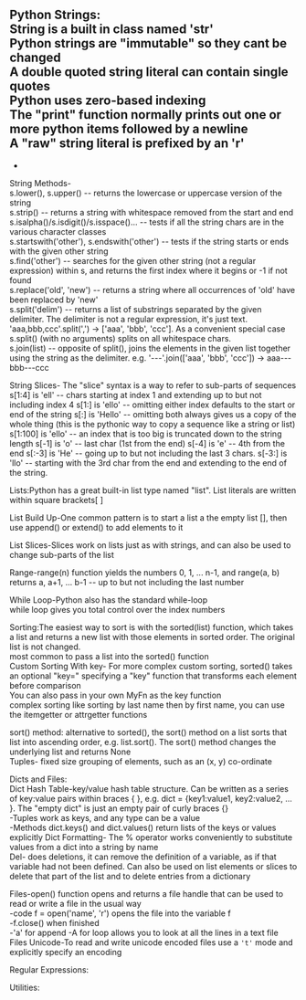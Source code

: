 Python Strings:<br>
String is a built in class named 'str'<br>
Python strings are "immutable" so they cant be changed<br>
A double quoted string literal can contain single quotes <br>
Python uses zero-based indexing<br>
The "print" function normally prints out one or more python items followed by a newline<br>
A "raw" string literal is prefixed by an 'r'<br>
-
-
String Methods-<br>
s.lower(), s.upper() -- returns the lowercase or uppercase version of the string<br>
s.strip() -- returns a string with whitespace removed from the start and end<br>
s.isalpha()/s.isdigit()/s.isspace()... -- tests if all the string chars are in the various character classes<br>
s.startswith('other'), s.endswith('other') -- tests if the string starts or ends with the given other string<br>
s.find('other') -- searches for the given other string (not a regular expression) within s, and returns the first index where it begins or -1 if not found<br>
s.replace('old', 'new') -- returns a string where all occurrences of 'old' have been replaced by 'new'<br>
s.split('delim') -- returns a list of substrings separated by the given delimiter. The delimiter is not a regular expression, it's just text. 'aaa,bbb,ccc'.split(',') -> ['aaa', 'bbb', 'ccc']. As a convenient special case s.split() (with no arguments) splits on all whitespace chars.<br>
s.join(list) -- opposite of split(), joins the elements in the given list together using the string as the delimiter. e.g. '---'.join(['aaa', 'bbb', 'ccc']) -> aaa---bbb---ccc<br>

String Slices- The "slice" syntax is a way to refer to sub-parts of sequences <br>
s[1:4] is 'ell' -- chars starting at index 1 and extending up to but not including index 4
s[1:] is 'ello' -- omitting either index defaults to the start or end of the string
s[:] is 'Hello' -- omitting both always gives us a copy of the whole thing (this is the pythonic way to copy a sequence like a string or list)
s[1:100] is 'ello' -- an index that is too big is truncated down to the string length
s[-1] is 'o' -- last char (1st from the end)
s[-4] is 'e' -- 4th from the end
s[:-3] is 'He' -- going up to but not including the last 3 chars.
s[-3:] is 'llo' -- starting with the 3rd char from the end and extending to the end of the string.



Lists:Python has a great built-in list type named "list". List literals are written within square brackets[ ]<br>


List Build Up-One common pattern is to start a list a the empty list [], then use append() or extend() to add elements to it

List Slices-Slices work on lists just as with strings, and can also be used to change sub-parts of the list

Range-range(n) function yields the numbers 0, 1, ... n-1, and range(a, b) returns a, a+1, ... b-1 -- up to but not including the last number


While Loop-Python also has the standard while-loop<br>
while loop gives you total control over the index numbers<br>

Sorting:The easiest way to sort is with the sorted(list) function, which takes a list and returns a new list with those elements in sorted order. The original list is not changed.<br>
most common to pass a list into the sorted() function<br>
Custom Sorting With key- For more complex custom sorting, sorted() takes an optional "key=" specifying a "key" function that transforms each element before comparison <br>
You can also pass in your own MyFn as the key function<br>
complex sorting like sorting by last name then by first name, you can use the itemgetter or attrgetter functions<br>

sort() method: alternative to sorted(), the sort() method on a list sorts that list into ascending order, e.g. list.sort(). The sort() method changes the underlying list and returns None<br>
Tuples- fixed size grouping of elements, such as an (x, y) co-ordinate<br>



Dicts and Files:<br>
Dict Hash Table-key/value hash table structure. Can be written as a series of key:value pairs within braces { }, e.g. dict = {key1:value1, key2:value2, ... }. The "empty dict" is just an empty pair of curly braces {}<br>
-Tuples work as keys, and any type can be a value<br>
-Methods dict.keys() and dict.values() return lists of the keys or values explicitly
Dict Formatting- The % operator works conveniently to substitute values from a dict into a string by name<br>
Del- does deletions, it can remove the definition of a variable, as if that variable had not been defined. Can also be used on list elements or slices to delete that part of the list and to delete entries from a dictionary<br>


Files-open() function opens and returns a file handle that can be used to read or write a file in the usual way<br>
-code f = open('name', 'r') opens the file into the variable f<br>
-f.close() when finished<br>
-'a' for append
-A for loop allows you to look at all the lines in a text file<br>
Files Unicode-To read and write unicode encoded files use a `'t'` mode and explicitly specify an encoding<br>

Regular Expressions:<br>



Utilities: <br>
